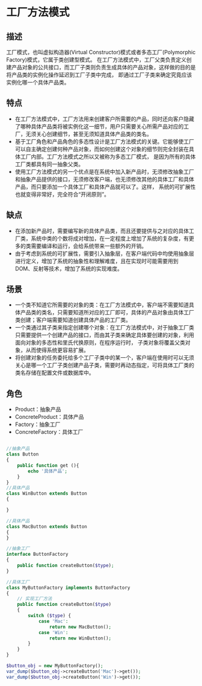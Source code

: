 
# 工厂方法模式

## 描述

工厂模式，也叫虚拟构造器(Virtual Constructor)模式或者多态工厂(Polymorphic Factory)模式，它属于类创建型模式。
在工厂方法模式中，工厂父类负责定义创建产品对象的公共接口，而工厂子类则负责生成具体的产品对象，这样做的目的是将产品类的实例化操作延迟到工厂子类中完成，
即通过工厂子类来确定究竟应该实例化哪一个具体产品类。


## 特点

- 在工厂方法模式中，工厂方法用来创建客户所需要的产品，同时还向客户隐藏了哪种具体产品类将被实例化这一细节，用户只需要关心所需产品对应的工厂，无须关心创建细节，甚至无须知道具体产品类的类名。
- 基于工厂角色和产品角色的多态性设计是工厂方法模式的关键。它能够使工厂可以自主确定创建何种产品对象，而如何创建这个对象的细节则完全封装在具体工厂内部。工厂方法模式之所以又被称为多态工厂模式，
  是因为所有的具体工厂类都具有同一抽象父类。
- 使用工厂方法模式的另一个优点是在系统中加入新产品时，无须修改抽象工厂和抽象产品提供的接口，无须修改客户端，也无须修改其他的具体工厂和具体产品，而只要添加一个具体工厂和具体产品就可以了。这样，
  系统的可扩展性也就变得非常好，完全符合“开闭原则”。

## 缺点

- 在添加新产品时，需要编写新的具体产品类，而且还要提供与之对应的具体工厂类，系统中类的个数将成对增加，在一定程度上增加了系统的复杂度，有更多的类需要编译和运行，会给系统带来一些额外的开销。
- 由于考虑到系统的可扩展性，需要引入抽象层，在客户端代码中均使用抽象层进行定义，增加了系统的抽象性和理解难度，且在实现时可能需要用到DOM、反射等技术，增加了系统的实现难度。

## 场景

- 一个类不知道它所需要的对象的类：在工厂方法模式中，客户端不需要知道具体产品类的类名，只需要知道所对应的工厂即可，具体的产品对象由具体工厂类创建；客户端需要知道创建具体产品的工厂类。
- 一个类通过其子类来指定创建哪个对象：在工厂方法模式中，对于抽象工厂类只需要提供一个创建产品的接口，而由其子类来确定具体要创建的对象，利用面向对象的多态性和里氏代换原则，在程序运行时，
  子类对象将覆盖父类对象，从而使得系统更容易扩展。
- 将创建对象的任务委托给多个工厂子类中的某一个，客户端在使用时可以无须关心是哪一个工厂子类创建产品子类，需要时再动态指定，可将具体工厂类的类名存储在配置文件或数据库中。

## 角色

- Product：抽象产品
- ConcreteProduct：具体产品
- Factory：抽象工厂
- ConcreteFactory：具体工厂

```php

//抽象产品
class Button
{
    public function get (){
        echo '具体产品';
    }
}
//具体产品
class WinButton extends Button
{

}

//具体产品
class MacButton extends Button
{
}

//抽象工厂
interface ButtonFactory
{
    public function createButton($type);
}

//具体工厂
class MyButtonFactory implements ButtonFactory
{
    // 实现工厂方法
    public function createButton($type)
    {
        switch ($type) {
            case 'Mac':
                return new MacButton();
            case 'Win':
                return new WinButton();
        }
    }
}

$button_obj = new MyButtonFactory();
var_dump($button_obj->createButton('Mac')->get());
var_dump($button_obj->createButton('Win')->get());

```

